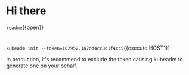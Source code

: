 # Hi there


`readme`{{open}}

#
`kubeadm init --token=102952.1a7dd4cc8d1f4cc5`{{execute HOST1}}

In production, it's recommend to exclude the token causing kubeadm to generate one on your behalf.
